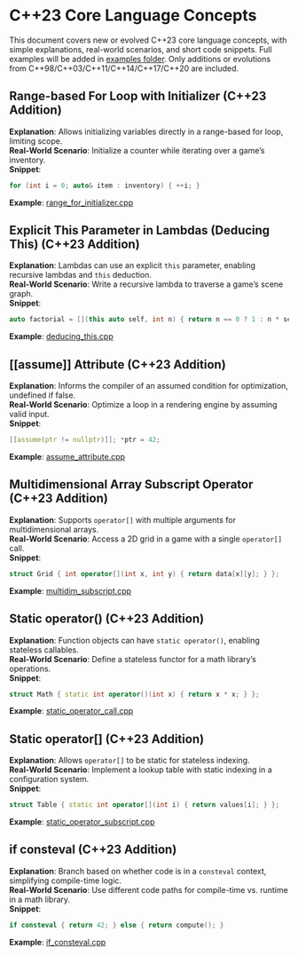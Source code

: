 # C++23 Core Language Concepts

This document covers new or evolved C++23 core language concepts, with simple explanations, real-world scenarios, and short code snippets. Full examples will be added in [examples folder](../examples/C++23/). Only additions or evolutions from C++98/C++03/C++11/C++14/C++17/C++20 are included.

## Range-based For Loop with Initializer (C++23 Addition)
**Explanation**: Allows initializing variables directly in a range-based for loop, limiting scope.  
**Real-World Scenario**: Initialize a counter while iterating over a game’s inventory.  
**Snippet**:  
```cpp
for (int i = 0; auto& item : inventory) { ++i; }
```
**Example**: [range_for_initializer.cpp](../examples/C++23/range_for_initializer.cpp)

## Explicit This Parameter in Lambdas (Deducing This) (C++23 Addition)
**Explanation**: Lambdas can use an explicit `this` parameter, enabling recursive lambdas and `this` deduction.  
**Real-World Scenario**: Write a recursive lambda to traverse a game’s scene graph.  
**Snippet**:  
```cpp
auto factorial = [](this auto self, int n) { return n == 0 ? 1 : n * self(n - 1); };
```
**Example**: [deducing_this.cpp](../examples/C++23/deducing_this.cpp)

## [[assume]] Attribute (C++23 Addition)
**Explanation**: Informs the compiler of an assumed condition for optimization, undefined if false.  
**Real-World Scenario**: Optimize a loop in a rendering engine by assuming valid input.  
**Snippet**:  
```cpp
[[assume(ptr != nullptr)]]; *ptr = 42;
```
**Example**: [assume_attribute.cpp](../examples/C++23/assume_attribute.cpp)

## Multidimensional Array Subscript Operator (C++23 Addition)
**Explanation**: Supports `operator[]` with multiple arguments for multidimensional arrays.  
**Real-World Scenario**: Access a 2D grid in a game with a single `operator[]` call.  
**Snippet**:  
```cpp
struct Grid { int operator[](int x, int y) { return data[x][y]; } };
```
**Example**: [multidim_subscript.cpp](../examples/C++23/multidim_subscript.cpp)

## Static operator() (C++23 Addition)
**Explanation**: Function objects can have `static operator()`, enabling stateless callables.  
**Real-World Scenario**: Define a stateless functor for a math library’s operations.  
**Snippet**:  
```cpp
struct Math { static int operator()(int x) { return x * x; } };
```
**Example**: [static_operator_call.cpp](../examples/C++23/static_operator_call.cpp)

## Static operator[] (C++23 Addition)
**Explanation**: Allows `operator[]` to be static for stateless indexing.  
**Real-World Scenario**: Implement a lookup table with static indexing in a configuration system.  
**Snippet**:  
```cpp
struct Table { static int operator[](int i) { return values[i]; } };
```
**Example**: [static_operator_subscript.cpp](../examples/C++23/static_operator_subscript.cpp)

## if consteval (C++23 Addition)
**Explanation**: Branch based on whether code is in a `consteval` context, simplifying compile-time logic.  
**Real-World Scenario**: Use different code paths for compile-time vs. runtime in a math library.  
**Snippet**:  
```cpp
if consteval { return 42; } else { return compute(); }
```
**Example**: [if_consteval.cpp](../examples/C++23/if_consteval.cpp)